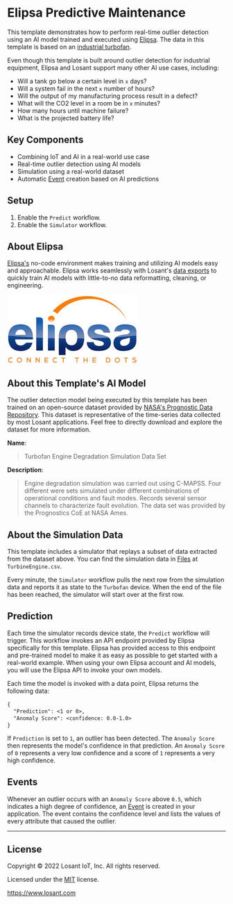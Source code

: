 # Elipsa Predictive Maintenance

This template demonstrates how to perform real-time outlier detection using an AI model trained and executed using [Elipsa](https://www.elipsa.ai/). The data in this template is based on an [industrial turbofan](https://en.wikipedia.org/wiki/Turbofan).

Even though this template is built around outlier detection for industrial equipment, Elipsa and Losant support many other AI use cases, including:

* Will a tank go below a certain level in `x` days?
* Will a system fail in the next `x` number of hours?
* Will the output of my manufacturing process result in a defect?
* What will the CO2 level in a room be in `x` minutes?
* How many hours until machine failure?
* What is the projected battery life?

## Key Components
* Combining IoT and AI in a real-world use case 
* Real-time outlier detection using AI models
* Simulation using a real-world dataset
* Automatic [Event](https://docs.losant.com/applications/events/) creation based on AI predictions

## Setup
1. Enable the `Predict` workflow.
1. Enable the `Simulator` workflow.

## About Elipsa

[Elipsa's](https://www.elipsa.ai/) no-code environment makes training and utilizing AI models easy and approachable. Elipsa works seamlessly with Losant's [data exports](https://docs.losant.com/devices/bulk-actions/#request-data-export) to quickly train AI models with little-to-no data reformatting, cleaning, or engineering.

![Elipsa Logo](./elipsa-logo.jpg)

## About this Template's AI Model

The outlier detection model being executed by this template has been trained on an open-source dataset provided by [NASA's Prognostic Data Repository](https://ti.arc.nasa.gov/tech/dash/groups/pcoe/prognostic-data-repository/). This dataset is representative of the time-series data collected by most Losant applications. Feel free to directly download and explore the dataset for more information.

**Name**:  

> Turbofan Engine Degradation Simulation Data Set


**Description**:  

> Engine degradation simulation was carried out using C-MAPSS. Four different were sets simulated under different combinations of operational conditions and fault modes. Records several sensor channels to characterize fault evolution. The data set was provided by the Prognostics CoE at NASA Ames.


## About the Simulation Data

This template includes a simulator that replays a subset of data extracted from the dataset above. You can find the simulation data in [Files](https://docs.losant.com/applications/files/) at `TurbineEngine.csv`.

Every minute, the `Simulator` workflow pulls the next row from the simulation data and reports it as state to the `Turbofan` device. When the end of the file has been reached, the simulator will start over at the first row.

## Prediction

Each time the simulator records device state, the `Predict` workflow will trigger. This workflow invokes an API endpoint provided by Elipsa specifically for this template. Elipsa has provided access to this endpoint and pre-trained model to make it as easy as possible to get started with a real-world example. When using your own Elipsa account and AI models, you will use the Elipsa API to invoke your own models.

Each time the model is invoked with a data point, Elipsa returns the following data:

```
{
  "Prediction": <1 or 0>,
  "Anomaly Score": <confidence: 0.0-1.0>
}
```

If `Prediction` is set to `1`, an outlier has been detected. The `Anomaly Score` then represents the model's confidence in that prediction. An `Anomaly Score` of `0` represents a very low confidence and a score of `1` represents a very high confidence.

## Events

Whenever an outlier occurs with an `Anomaly Score` above `0.5`, which indicates a high degree of confidence, an [Event](https://docs.losant.com/applications/events/) is created in your application. The event contains the confidence level and lists the values of every attribute that caused the outlier.

---

## License

Copyright &copy; 2022 Losant IoT, Inc. All rights reserved.

Licensed under the [MIT](https://github.com/Losant/losant-templates/blob/master/LICENSE.txt) license.

https://www.losant.com